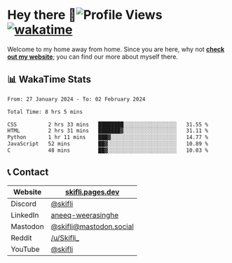 # Hey there :wave:![Profile Views](https://komarev.com/ghpvc/?username=skifli) [![wakatime](https://wakatime.com/badge/user/b4317b02-0c6d-457b-82a4-a448b8a8d1df.svg)](https://wakatime.com/@b4317b02-0c6d-457b-82a4-a448b8a8d1df)

Welcome to my home away from home. Since you are here, why not [**check out my website**](https://skifli.pages.dev); you can find our more about myself there.

## 📊 WakaTime Stats

<!--START_SECTION:waka-->

```txt
From: 27 January 2024 - To: 02 February 2024

Total Time: 8 hrs 5 mins

CSS          2 hrs 33 mins   ████████░░░░░░░░░░░░░░░░░   31.55 %
HTML         2 hrs 31 mins   ███████▓░░░░░░░░░░░░░░░░░   31.11 %
Python       1 hr 11 mins    ███▓░░░░░░░░░░░░░░░░░░░░░   14.77 %
JavaScript   52 mins         ██▓░░░░░░░░░░░░░░░░░░░░░░   10.89 %
C            48 mins         ██▓░░░░░░░░░░░░░░░░░░░░░░   10.03 %
```

<!--END_SECTION:waka-->

## 📞 Contact

| Website   | [skifli.pages.dev](https://skifli.pages.dev)                       |
| --------- | ------------------------------------------------------------------ |
| Discord   | [@skifli](https://discord.com/users/1072069875993956372)           |
| LinkedIn  | [aneeq-weerasinghe](https://www.linkedin.com/in/aneeq-weerasinghe) |
| Mastodon  | [@skifli@mastodon.social](https://mastodon.social/@skifli)         |
| Reddit    | [/u/Skifli_](https://www.reddit.com/user/skifli_)                  |
| YouTube   | [@skifli](https://www.youtube.com/channel/@skifli)                 |
